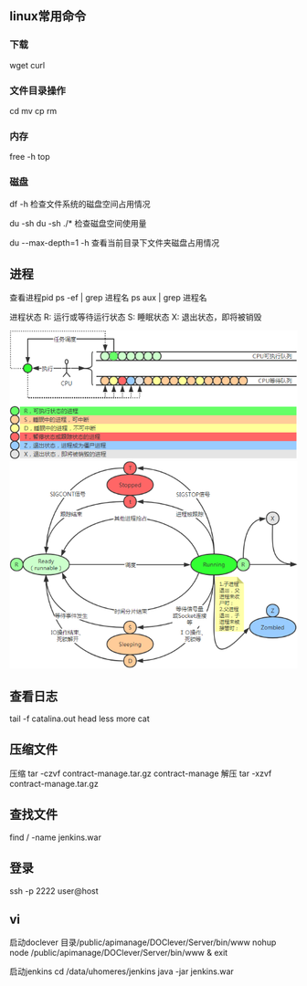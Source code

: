 ## linux常用命令

### 下载
wget
curl

### 文件目录操作
cd
mv
cp
rm

### 内存
free -h
top

### 磁盘
df -h
检查文件系统的磁盘空间占用情况

du -sh 
du -sh ./*
检查磁盘空间使用量

du --max-depth=1 -h
查看当前目录下文件夹磁盘占用情况


## 进程
查看进程pid
ps -ef | grep 进程名
ps aux | grep 进程名

进程状态
R: 运行或等待运行状态
S: 睡眠状态
X: 退出状态，即将被销毁

![进程状态图](./images/ps1.png)
![进程状态图](./images/ps2.png)


## 查看日志
tail -f catalina.out
head
less
more
cat

## 压缩文件
压缩 tar -czvf contract-manage.tar.gz contract-manage
解压 tar -xzvf contract-manage.tar.gz

## 查找文件
find / -name jenkins.war

## 登录
ssh -p 2222 user@host


## vi

启动doclever 
目录/public/apimanage/DOClever/Server/bin/www
nohup node /public/apimanage/DOClever/Server/bin/www &
exit

启动jenkins
cd /data/uhomeres/jenkins
java -jar jenkins.war